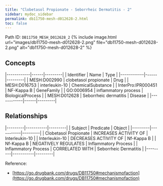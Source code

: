 ```yaml
---
title: "Clobetasol Propionate - Seborrheic Dermatitis - 2"
sidebar: mydoc_sidebar
permalink: db11750-mesh-d012628-2.html
toc: false 
---
```



Path ID: `DB11750_MESH_D012628_2`
{% include image.html url="images/db11750-mesh-d012628-2.png" file="db11750-mesh-d012628-2.png" alt="db11750-mesh-d012628-2" %}

## Concepts

|------------|------|---------|
| Identifier | Name | Type    |
|------------|------|---------|
| MESH:D002990 | clobetasol propionate | Drug |
| MESH:D016753 | interleukin-10 | ChemicalSubstance |
| InterPro:IPR000451 | NF-Kappa B | GeneFamily |
| GO:0006954 | inflammatory process | BiologicalProcess |
| MESH:D012628 | Seborrheic dermatitis | Disease |
|------------|------|---------|

## Relationships

|---------|-----------|---------|
| Subject | Predicate | Object  |
|---------|-----------|---------|
| Clobetasol Propionate | INCREASES ACTIVITY OF | Interleukin-10 |
| Interleukin-10 | DECREASES ACTIVITY OF | Nf-Kappa B |
| Nf-Kappa B | NEGATIVELY REGULATES | Inflammatory Process |
| Inflammatory Process | CORRELATED WITH | Seborrheic Dermatitis |
|---------|-----------|---------|

Reference: 
  - [https://go.drugbank.com/drugs/DB11750#mechanismofaction](https://go.drugbank.com/drugs/DB11750#mechanismofaction)

